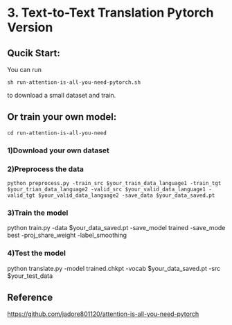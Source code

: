 # 3. Text-to-Text Translation Pytorch Version

## Qucik Start:
You can run
```shell
sh run-attention-is-all-you-need-pytorch.sh
```
to download a small dataset and train.
## Or train your own model:
```
cd run-attention-is-all-you-need
```
### 1)Download your own dataset
### 2)Preprocess the data
```
python preprocess.py -train_src $your_train_data_language1 -train_tgt $your_trian_data_language2 -valid_src $your_valid_data_language1 -valid_tgt $your_valid_data_language2 -save_data $your_data_saved.pt
```
### 3)Train the model
python train.py -data $your_data_saved.pt -save_model trained -save_mode best -proj_share_weight -label_smoothing
### 4)Test the model 
python translate.py -model trained.chkpt -vocab $your_data_saved.pt -src $your_test_data
## Reference
https://github.com/jadore801120/attention-is-all-you-need-pytorch
